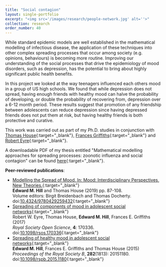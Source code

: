 ```yaml
---
title: "Social contagion"
layout: single-portfolio
excerpt: "<img src='/images/research/people-network.jpg' alt=''>"
collection: research
order_number: 40
---
```


[TH_link]: https://www.research.manchester.ac.uk/portal/thomas.house.html
[FG_link]: https://www2.warwick.ac.uk/fac/med/staff/griffiths/
[RE_link]: https://www2.warwick.ac.uk/fac/cross_fac/complexity/people/students/dtc/students2013/eyre/
[Thesis_link]: http://wrap.warwick.ac.uk/91483/1/WRAP_Theses_Hill_2017.pdf

While standard epidemic models are well established in the mathematical modelling of infectious disease, the application of these techniques into other complex spreading processes that occur among society (e.g. opinions, behaviours) is becoming more routine. Improving our understanding of the social processes that drive the epidemiology of mood disorders, such as depression, has the potential to bring about highly significant public health benefits.

In this project we looked at the way teenagers influenced each others mood in a group of US high schools. We found that while depression does not spread, having enough friends with healthy mood can halve the probability of developing, or double the probability of recovering from, depression over a 6-12 month period. These results suggest that promotion of any friendship between adolescents can reduce depression since having depressed friends does not put them at risk, but having healthy friends is both protective and curative.

This work was carried out as part of my Ph.D. studies in conjunction with [Thomas House][TH_link]{:target="_blank"}, [Frances Griffiths][FG_link]{:target="_blank"} and [Robert Eyre][RE_link]{:target="_blank"}.

A downloadable PDF of my thesis entitled "Mathematical modelling approaches for spreading processes: zoonotic influenza and social contagion" can be found [here][Thesis_link]{:target="_blank"}.

**Peer-reviewed publications**:

* [Modelling the Spread of Mood. In: Mood: Interdisciplinary Perspectives, New Theories.][MoodVolume]{:target="_blank"}<br/>
**Edward M. Hill** and Thomas House (2019) pp. 87-108.<br/>
Volume editors: Birgit Breidenbach and Thomas Docherty. doi:[10.4324/9780429259432][MoodVolume_doi]{:target="_blank"}
* [Spreading of components of mood in adolescent social networks][CompMood_paper]{:target="_blank"}<br/>
Robert W. Eyre, Thomas House, **Edward M. Hill**, Frances E. Griffiths (2017) <br/>
*Royal Society Open Science*, **4**: 170336. doi:[10.1098/rsos.170336][CompMood_doi]{:target="_blank"}
* [Spreading of healthy mood in adolescent social networks][HealthyMood_paper]{:target="_blank"}<br/>
**Edward M. Hill**, Frances E. Griffiths and Thomas House (2015) <br/>
*Proceedings of the Royal Society B*, **282**(1813): 20151180. doi:[10.1098/rspb.2015.1180][HealthyMood_doi]{:target="_blank"}


[MoodVolume]: https://www.routledge.com/Mood-Interdisciplinary-Perspectives-New-Theories-1st-Edition/Breidenbach-Docherty/p/book/9780367200664
[MoodVolume_doi]: https://doi.org/10.4324/9780429259432
[CompMood_paper]: http://rsos.royalsocietypublishing.org/content/4/9/170336
[CompMood_doi]: http://dx.doi.org/10.1098/rsos.170336
[HealthyMood_paper]: http://rspb.royalsocietypublishing.org/content/282/1813/20151180
[HealthyMood_doi]: http://dx.doi.org/10.1098/rspb.2015.1180
